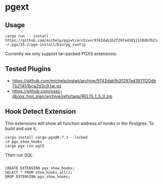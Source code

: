 # pgext

## Usage

```
cargo run -- install https://github.com/michelp/pgjwt/archive/9742dab1b2f297ad3811120db7b21451bca2d3c9.tar.gz ~/.pgx/15.2/pgx-install/bin/pg_config
```

Currently we only support tar-packed PGXS extensions.

## Tested Plugins

* https://github.com/michelp/pgjwt/archive/9742dab1b2f297ad3811120db7b21451bca2d3c9.tar.gz
* https://github.com/ossc-db/pg_hint_plan/archive/refs/tags/REL15_1_5_0.zip

## Hook Detect Extension

This extensions will show all function address of hooks in the Postgres. To build and use it,

```
cargo install cargo-pgx@0.7.3 --locked
cd pgx_show_hooks
cargo pgx run pg15
```

Then run SQL:

```

CREATE EXTENSION pgx_show_hooks;
SELECT * FROM show_hooks.all();
DROP EXTENSION pgx_show_hooks;
```
